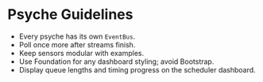 # Psyche Guidelines
- Every psyche has its own `EventBus`.
- Poll once more after streams finish.
- Keep sensors modular with examples.
- Use Foundation for any dashboard styling; avoid Bootstrap.
- Display queue lengths and timing progress on the scheduler dashboard.
